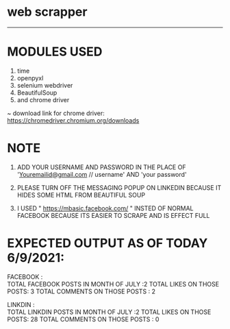 # web scrapper

---

# MODULES USED

1. time
2. openpyxl
3. selenium webdriver
4. BeautifulSoup
5. and chrome driver

~ download link for chrome driver: https://chromedriver.chromium.org/downloads

# NOTE

1. ADD YOUR USERNAME AND PASSWORD IN THE PLACE OF 'Youremailid@gmail.com // username' AND 'your password'

2. PLEASE TURN OFF THE MESSAGING POPUP ON LINKEDIN BECAUSE IT HIDES SOME HTML FROM BEAUTIFUL SOUP

3. I USED " https://mbasic.facebook.com/ " INSTED OF NORMAL FACEBOOK BECAUSE ITS EASIER TO SCRAPE AND IS EFFECT FULL

# EXPECTED OUTPUT AS OF TODAY 6/9/2021:

FACEBOOK :  
 TOTAL FACEBOOK POSTS IN MONTH OF JULY :2
TOTAL LIKES ON THOSE POSTS: 3
TOTAL COMMENTS ON THOSE POSTS : 2

LINKDIN :  
 TOTAL LINKDIN POSTS IN MONTH OF JULY :2
TOTAL LIKES ON THOSE POSTS: 28
TOTAL COMMENTS ON THOSE POSTS : 0
